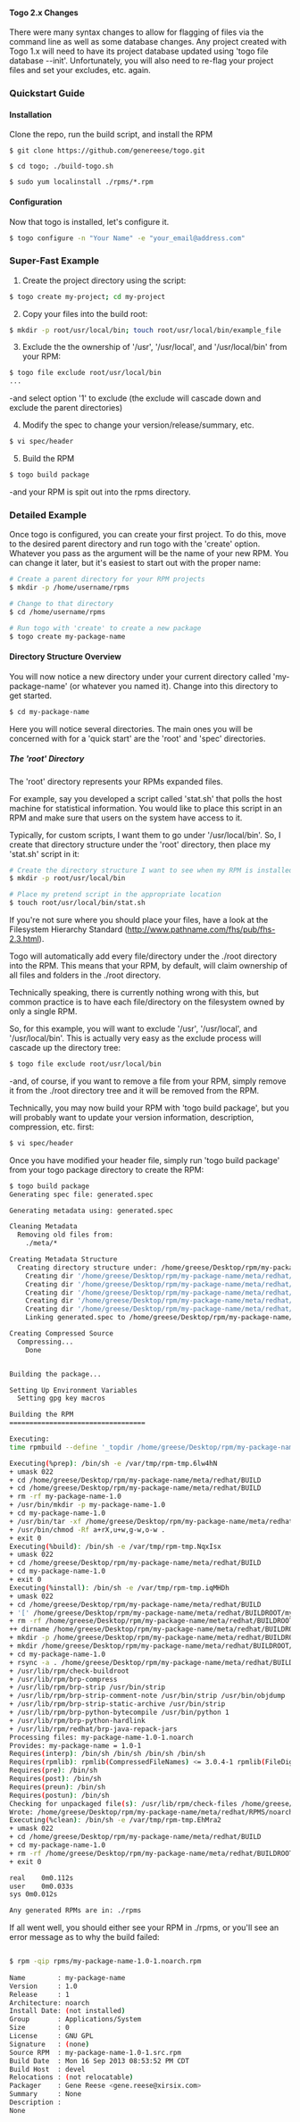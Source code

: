 #### Togo 2.x Changes

There were many syntax changes to allow for flagging of files via the command line as well as some database changes. Any project created with Togo 1.x will need to have its project database updated using 'togo file database --init'. Unfortunately, you will also need to re-flag your project files and set your excludes, etc. again.

### Quickstart Guide
#### Installation
Clone the repo, run the build script, and install the RPM

```
$ git clone https://github.com/genereese/togo.git

$ cd togo; ./build-togo.sh

$ sudo yum localinstall ./rpms/*.rpm
```

#### Configuration
Now that togo is installed, let's configure it.

```bash
$ togo configure -n "Your Name" -e "your_email@address.com"
```

### Super-Fast Example

1) Create the project directory using the script:
```bash
$ togo create my-project; cd my-project
```
2) Copy your files into the build root:
```bash
$ mkdir -p root/usr/local/bin; touch root/usr/local/bin/example_file
```

3) Exclude the the ownership of '/usr', '/usr/local', and '/usr/local/bin' from your RPM:
```bash
$ togo file exclude root/usr/local/bin
...
```
-and select option '1' to exclude (the exclude will cascade down and exclude the parent directories)

4) Modify the spec to change your version/release/summary, etc.
```bash
$ vi spec/header
```
5) Build the RPM
```bash
$ togo build package
```
-and your RPM is spit out into the rpms directory.


### Detailed Example
Once togo is configured, you can create your first project. To do this, move to the desired parent directory and run togo with the 'create' option. Whatever you pass as the argument will be the name of your new RPM. You can change it later, but it's easiest to start out with the proper name:

```bash
# Create a parent directory for your RPM projects
$ mkdir -p /home/username/rpms

# Change to that directory
$ cd /home/username/rpms

# Run togo with 'create' to create a new package
$ togo create my-package-name
```

#### Directory Structure Overview
You will now notice a new directory under your current directory called 'my-package-name' (or whatever you named it). Change into this directory to get started.

```bash
$ cd my-package-name
```

Here you will notice several directories. The main ones you will be concerned with for a 'quick start' are the 'root' and 'spec' directories.

##### The 'root' Directory
The 'root' directory represents your RPMs expanded files.

For example, say you developed a script called 'stat.sh' that polls the host machine for statistical information. You would like to place this script in an RPM and make sure that users on the system have access to it.

Typically, for custom scripts, I want them to go under '/usr/local/bin'. So, I create that directory structure under the 'root' directory, then place my 'stat.sh' script in it:

```bash
# Create the directory structure I want to see when my RPM is installed
$ mkdir -p root/usr/local/bin

# Place my pretend script in the appropriate location
$ touch root/usr/local/bin/stat.sh
```

If you're not sure where you should place your files, have a look at the Filesystem Hierarchy Standard (http://www.pathname.com/fhs/pub/fhs-2.3.html).

Togo will automatically add every file/directory under the ./root directory into the RPM. This means that your RPM, by default, will claim ownership of all files and folders in the ./root directory.

Technically speaking, there is currently nothing wrong with this, but common practice is to have each file/directory on the filesystem owned by only a single RPM.

So, for this example, you will want to exclude '/usr', '/usr/local', and '/usr/local/bin'. This is actually very easy as the exclude process will cascade up the directory tree:

```bash
$ togo file exclude root/usr/local/bin
```

-and, of course, if you want to remove a file from your RPM, simply remove it from the ./root directory tree and it will be removed from the RPM.

Technically, you may now build your RPM with 'togo build package', but you will probably want to update your version information, description, compression, etc. first:

```bash
$ vi spec/header
```

Once you have modified your header file, simply run 'togo build package' from your togo package directory to create the RPM:

```bash
$ togo build package
Generating spec file: generated.spec

Generating metadata using: generated.spec

Cleaning Metadata
  Removing old files from:
    ./meta/*

Creating Metadata Structure
  Creating directory structure under: /home/greese/Desktop/rpm/my-package-name/meta
    Creating dir '/home/greese/Desktop/rpm/my-package-name/meta/redhat/BUILD'
    Creating dir '/home/greese/Desktop/rpm/my-package-name/meta/redhat/RPMS'
    Creating dir '/home/greese/Desktop/rpm/my-package-name/meta/redhat/SOURCES'
    Creating dir '/home/greese/Desktop/rpm/my-package-name/meta/redhat/SPECS'
    Creating dir '/home/greese/Desktop/rpm/my-package-name/meta/redhat/SRPMS'
    Linking generated.spec to /home/greese/Desktop/rpm/my-package-name/meta/redhat/SPECS/generated.spec

Creating Compressed Source
  Compressing...
    Done


Building the package...

Setting Up Environment Variables
  Setting gpg key macros

Building the RPM
==================================

Executing:
time rpmbuild --define '_topdir /home/greese/Desktop/rpm/my-package-name/meta/redhat' -bb ./meta/redhat/SPECS/*.spec

Executing(%prep): /bin/sh -e /var/tmp/rpm-tmp.6lw4hN
+ umask 022
+ cd /home/greese/Desktop/rpm/my-package-name/meta/redhat/BUILD
+ cd /home/greese/Desktop/rpm/my-package-name/meta/redhat/BUILD
+ rm -rf my-package-name-1.0
+ /usr/bin/mkdir -p my-package-name-1.0
+ cd my-package-name-1.0
+ /usr/bin/tar -xf /home/greese/Desktop/rpm/my-package-name/meta/redhat/SOURCES/my-package-name.tar
+ /usr/bin/chmod -Rf a+rX,u+w,g-w,o-w .
+ exit 0
Executing(%build): /bin/sh -e /var/tmp/rpm-tmp.NqxIsx
+ umask 022
+ cd /home/greese/Desktop/rpm/my-package-name/meta/redhat/BUILD
+ cd my-package-name-1.0
+ exit 0
Executing(%install): /bin/sh -e /var/tmp/rpm-tmp.iqMHDh
+ umask 022
+ cd /home/greese/Desktop/rpm/my-package-name/meta/redhat/BUILD
+ '[' /home/greese/Desktop/rpm/my-package-name/meta/redhat/BUILDROOT/my-package-name-1.0-1.i386 '!=' / ']'
+ rm -rf /home/greese/Desktop/rpm/my-package-name/meta/redhat/BUILDROOT/my-package-name-1.0-1.i386
++ dirname /home/greese/Desktop/rpm/my-package-name/meta/redhat/BUILDROOT/my-package-name-1.0-1.i386
+ mkdir -p /home/greese/Desktop/rpm/my-package-name/meta/redhat/BUILDROOT
+ mkdir /home/greese/Desktop/rpm/my-package-name/meta/redhat/BUILDROOT/my-package-name-1.0-1.i386
+ cd my-package-name-1.0
+ rsync -a . /home/greese/Desktop/rpm/my-package-name/meta/redhat/BUILDROOT/my-package-name-1.0-1.i386/
+ /usr/lib/rpm/check-buildroot
+ /usr/lib/rpm/brp-compress
+ /usr/lib/rpm/brp-strip /usr/bin/strip
+ /usr/lib/rpm/brp-strip-comment-note /usr/bin/strip /usr/bin/objdump
+ /usr/lib/rpm/brp-strip-static-archive /usr/bin/strip
+ /usr/lib/rpm/brp-python-bytecompile /usr/bin/python 1
+ /usr/lib/rpm/brp-python-hardlink
+ /usr/lib/rpm/redhat/brp-java-repack-jars
Processing files: my-package-name-1.0-1.noarch
Provides: my-package-name = 1.0-1
Requires(interp): /bin/sh /bin/sh /bin/sh /bin/sh
Requires(rpmlib): rpmlib(CompressedFileNames) <= 3.0.4-1 rpmlib(FileDigests) <= 4.6.0-1 rpmlib(PayloadFilesHavePrefix) <= 4.0-1
Requires(pre): /bin/sh
Requires(post): /bin/sh
Requires(preun): /bin/sh
Requires(postun): /bin/sh
Checking for unpackaged file(s): /usr/lib/rpm/check-files /home/greese/Desktop/rpm/my-package-name/meta/redhat/BUILDROOT/my-package-name-1.0-1.i386
Wrote: /home/greese/Desktop/rpm/my-package-name/meta/redhat/RPMS/noarch/my-package-name-1.0-1.noarch.rpm
Executing(%clean): /bin/sh -e /var/tmp/rpm-tmp.EhMra2
+ umask 022
+ cd /home/greese/Desktop/rpm/my-package-name/meta/redhat/BUILD
+ cd my-package-name-1.0
+ rm -rf /home/greese/Desktop/rpm/my-package-name/meta/redhat/BUILDROOT/my-package-name-1.0-1.i386
+ exit 0

real	0m0.112s
user	0m0.033s
sys	0m0.012s

Any generated RPMs are in: ./rpms
```

If all went well, you should either see your RPM in ./rpms, or you'll see an error message as to why the build failed:

```bash

$ rpm -qip rpms/my-package-name-1.0-1.noarch.rpm
 
Name        : my-package-name
Version     : 1.0
Release     : 1
Architecture: noarch
Install Date: (not installed)
Group       : Applications/System
Size        : 0
License     : GNU GPL
Signature   : (none)
Source RPM  : my-package-name-1.0-1.src.rpm
Build Date  : Mon 16 Sep 2013 08:53:52 PM CDT
Build Host  : devel
Relocations : (not relocatable)
Packager    : Gene Reese <gene.reese@xirsix.com>
Summary     : None
Description :
None
```
